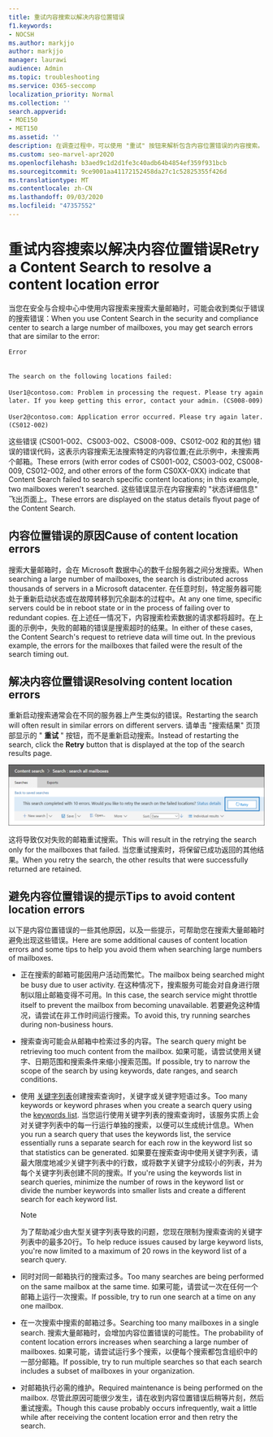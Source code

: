 ```yaml
---
title: 重试内容搜索以解决内容位置错误
f1.keywords:
- NOCSH
ms.author: markjjo
author: markjjo
manager: laurawi
audience: Admin
ms.topic: troubleshooting
ms.service: O365-seccomp
localization_priority: Normal
ms.collection: ''
search.appverid:
- MOE150
- MET150
ms.assetid: ''
description: 在调查过程中，可以使用 "重试" 按钮来解析包含内容位置错误的内容搜索。
ms.custom: seo-marvel-apr2020
ms.openlocfilehash: b3aed9c1d2d1fe3c40adb64b4854ef359f931bcb
ms.sourcegitcommit: 9ce9001aa41172152458da27c1c52825355f426d
ms.translationtype: MT
ms.contentlocale: zh-CN
ms.lasthandoff: 09/03/2020
ms.locfileid: "47357552"
---
```

# <a name="retry-a-content-search-to-resolve-a-content-location-error"></a><span data-ttu-id="810c9-103">重试内容搜索以解决内容位置错误</span><span class="sxs-lookup"><span data-stu-id="810c9-103">Retry a Content Search to resolve a content location error</span></span>

<span data-ttu-id="810c9-104">当您在安全与合规中心中使用内容搜索来搜索大量邮箱时，可能会收到类似于错误的搜索错误：</span><span class="sxs-lookup"><span data-stu-id="810c9-104">When you use Content Search in the security and compliance center to search a large number of mailboxes, you may get search errors that are similar to the  error:</span></span>

```text
Error


The search on the following locations failed:

User1@contoso.com: Problem in processing the request. Please try again later. If you keep getting this error, contact your admin. (CS008-009)

User2@contoso.com: Application error occurred. Please try again later. (CS012-002)
```

<span data-ttu-id="810c9-105">这些错误 (CS001-002、CS003-002、CS008-009、CS012-002 和的其他) 错误的错误代码，这表示内容搜索无法搜索特定的内容位置;在此示例中，未搜索两个邮箱。</span><span class="sxs-lookup"><span data-stu-id="810c9-105">These errors (with error codes of CS001-002, CS003-002, CS008-009, CS012-002, and other errors of the form CS0XX-0XX) indicate that Content Search failed to search specific content locations; in this example, two mailboxes weren't searched.</span></span> <span data-ttu-id="810c9-106">这些错误显示在内容搜索的 "状态详细信息" 飞出页面上。</span><span class="sxs-lookup"><span data-stu-id="810c9-106">These errors are displayed on the status details flyout page of the Content Search.</span></span>

## <a name="cause-of-content-location-errors"></a><span data-ttu-id="810c9-107">内容位置错误的原因</span><span class="sxs-lookup"><span data-stu-id="810c9-107">Cause of content location errors</span></span>

<span data-ttu-id="810c9-108">搜索大量邮箱时，会在 Microsoft 数据中心的数千台服务器之间分发搜索。</span><span class="sxs-lookup"><span data-stu-id="810c9-108">When searching a large number of mailboxes, the search is distributed across thousands of servers in a Microsoft datacenter.</span></span> <span data-ttu-id="810c9-109">在任意时刻，特定服务器可能处于重新启动状态或在故障转移到冗余副本的过程中。</span><span class="sxs-lookup"><span data-stu-id="810c9-109">At any one time, specific servers could be in reboot state or in the process of failing over to redundant copies.</span></span> <span data-ttu-id="810c9-110">在上述任一情况下，内容搜索检索数据的请求都将超时。在上面的示例中，失败的邮箱的错误是搜索超时的结果。</span><span class="sxs-lookup"><span data-stu-id="810c9-110">In either of these cases, the Content Search's request to retrieve data will time out. In the previous example, the errors for the mailboxes that failed were the result of the search timing out.</span></span>

## <a name="resolving-content-location-errors"></a><span data-ttu-id="810c9-111">解决内容位置错误</span><span class="sxs-lookup"><span data-stu-id="810c9-111">Resolving content location errors</span></span>

<span data-ttu-id="810c9-112">重新启动搜索通常会在不同的服务器上产生类似的错误。</span><span class="sxs-lookup"><span data-stu-id="810c9-112">Restarting the search will often result in similar errors on different servers.</span></span> <span data-ttu-id="810c9-113">请单击 "搜索结果" 页顶部显示的 " **重试** " 按钮，而不是重新启动搜索。</span><span class="sxs-lookup"><span data-stu-id="810c9-113">Instead of restarting the search, click the **Retry** button that is displayed at the top of the search results page.</span></span>

![单击 "重试" 按钮解决内容位置错误](../media/retrycontentsearch3.png)

<span data-ttu-id="810c9-115">这将导致仅对失败的邮箱重试搜索。</span><span class="sxs-lookup"><span data-stu-id="810c9-115">This will result in the retrying the search only for the mailboxes that failed.</span></span> <span data-ttu-id="810c9-116">当您重试搜索时，将保留已成功返回的其他结果。</span><span class="sxs-lookup"><span data-stu-id="810c9-116">When you retry the search, the other results that were successfully returned are retained.</span></span>

## <a name="tips-to-avoid-content-location-errors"></a><span data-ttu-id="810c9-117">避免内容位置错误的提示</span><span class="sxs-lookup"><span data-stu-id="810c9-117">Tips to avoid content location errors</span></span>

<span data-ttu-id="810c9-118">以下是内容位置错误的一些其他原因，以及一些提示，可帮助您在搜索大量邮箱时避免出现这些错误。</span><span class="sxs-lookup"><span data-stu-id="810c9-118">Here are some additional causes of content location errors and some tips to help you avoid them when searching large numbers of mailboxes.</span></span>

- <span data-ttu-id="810c9-119">正在搜索的邮箱可能因用户活动而繁忙。</span><span class="sxs-lookup"><span data-stu-id="810c9-119">The mailbox being searched might be busy due to user activity.</span></span> <span data-ttu-id="810c9-120">在这种情况下，搜索服务可能会对自身进行限制以阻止邮箱变得不可用。</span><span class="sxs-lookup"><span data-stu-id="810c9-120">In this case, the search service might throttle itself to prevent the mailbox from becoming unavailable.</span></span> <span data-ttu-id="810c9-121">若要避免这种情况，请尝试在非工作时间运行搜索。</span><span class="sxs-lookup"><span data-stu-id="810c9-121">To avoid this, try running searches during non-business hours.</span></span>

- <span data-ttu-id="810c9-122">搜索查询可能会从邮箱中检索过多的内容。</span><span class="sxs-lookup"><span data-stu-id="810c9-122">The search query might be retrieving too much content from the mailbox.</span></span> <span data-ttu-id="810c9-123">如果可能，请尝试使用关键字、日期范围和搜索条件来缩小搜索范围。</span><span class="sxs-lookup"><span data-stu-id="810c9-123">If possible, try to narrow the scope of the search by using keywords, date ranges, and search conditions.</span></span>

- <span data-ttu-id="810c9-124">使用 [关键字列表](view-keyword-statistics-for-content-search.md#get-keyword-statistics-for-content-searches)创建搜索查询时，关键字或关键字短语过多。</span><span class="sxs-lookup"><span data-stu-id="810c9-124">Too many keywords or keyword phrases when you create a search query using the [keywords list](view-keyword-statistics-for-content-search.md#get-keyword-statistics-for-content-searches).</span></span> <span data-ttu-id="810c9-125">当您运行使用关键字列表的搜索查询时，该服务实质上会对关键字列表中的每一行运行单独的搜索，以便可以生成统计信息。</span><span class="sxs-lookup"><span data-stu-id="810c9-125">When you run a search query that uses the keywords list, the service essentially runs a separate search for each row in the keyword list so that statistics can be generated.</span></span> <span data-ttu-id="810c9-126">如果要在搜索查询中使用关键字列表，请最大限度地减少关键字列表中的行数，或将数字关键字分成较小的列表，并为每个关键字列表创建不同的搜索。</span><span class="sxs-lookup"><span data-stu-id="810c9-126">If you're using the keywords list in search queries, minimize the number of rows in the keyword list or divide the number keywords into smaller lists and create a different search for each keyword list.</span></span>

  > [!NOTE]
  > <span data-ttu-id="810c9-127">为了帮助减少由大型关键字列表导致的问题，您现在限制为搜索查询的关键字列表中的最多20行。</span><span class="sxs-lookup"><span data-stu-id="810c9-127">To help reduce issues caused by large keyword lists, you're now limited to a maximum of 20 rows in the keyword list of a search query.</span></span>

- <span data-ttu-id="810c9-128">同时对同一邮箱执行的搜索过多。</span><span class="sxs-lookup"><span data-stu-id="810c9-128">Too many searches are being performed on the same mailbox at the same time.</span></span> <span data-ttu-id="810c9-129">如果可能，请尝试一次在任何一个邮箱上运行一次搜索。</span><span class="sxs-lookup"><span data-stu-id="810c9-129">If possible, try to run one search at a time on any one mailbox.</span></span>

- <span data-ttu-id="810c9-130">在一次搜索中搜索的邮箱过多。</span><span class="sxs-lookup"><span data-stu-id="810c9-130">Searching too many mailboxes in a single search.</span></span> <span data-ttu-id="810c9-131">搜索大量邮箱时，会增加内容位置错误的可能性。</span><span class="sxs-lookup"><span data-stu-id="810c9-131">The probability of content location errors increases when searching a large number of mailboxes.</span></span> <span data-ttu-id="810c9-132">如果可能，请尝试运行多个搜索，以便每个搜索都包含组织中的一部分邮箱。</span><span class="sxs-lookup"><span data-stu-id="810c9-132">If possible, try to run multiple searches so that each search includes a subset of  mailboxes in your organization.</span></span>

- <span data-ttu-id="810c9-133">对邮箱执行必需的维护。</span><span class="sxs-lookup"><span data-stu-id="810c9-133">Required maintenance is being performed on the mailbox.</span></span> <span data-ttu-id="810c9-134">尽管此原因可能很少发生，请在收到内容位置错误后稍等片刻，然后重试搜索。</span><span class="sxs-lookup"><span data-stu-id="810c9-134">Though this cause probably occurs infrequently, wait a little while after receiving the content location error and then retry the search.</span></span>
